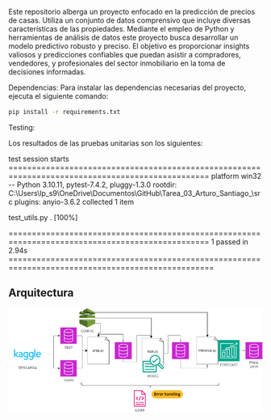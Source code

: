 Este repositorio alberga un proyecto enfocado en la predicción de precios de casas. Utiliza un conjunto de datos comprensivo que incluye diversas características de las propiedades. Mediante el empleo de Python y herramientas de análisis de datos este proyecto busca desarrollar un modelo predictivo robusto y preciso. El objetivo es proporcionar insights valiosos y predicciones confiables que puedan asistir a compradores, vendedores, y profesionales del sector inmobiliario en la toma de decisiones informadas.

Dependencias:
Para instalar las dependencias necesarias del proyecto, ejecuta el siguiente comando:

```bash
pip install -r requirements.txt
```

Testing:

Los resultados de las pruebas unitarias son los siguientes:

test session starts ================================================================================================= 
platform win32 -- Python 3.10.11, pytest-7.4.2, pluggy-1.3.0
rootdir: C:\Users\lp_s9\OneDrive\Documentos\GitHub\Tarea_03_Arturo_Santiago_\src
plugins: anyio-3.6.2
collected 1 item                                                                                                                                                                                                       

test_utils.py .                                                                                                                                                                                                 [100%] 

================================================================================================= 1 passed in 2.94s ==================================================================================================


## Arquitectura

![Arquitectura del Producto de Datos](Arquitectura/Arquitectura.drawio.png)
